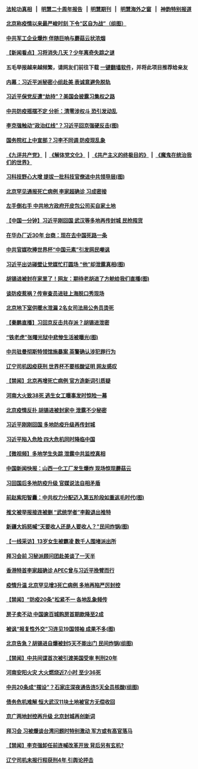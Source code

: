 #### [法轮功真相](https://github.com/gfw-breaker/truth/blob/master/README.md?t=0) &nbsp;&nbsp;|&nbsp;&nbsp; [明慧二十周年报告](https://github.com/gfw-breaker/mh-reports/blob/master/README.md?t=0) &nbsp;&nbsp;|&nbsp;&nbsp;[明慧期刊](https://github.com/gfw-breaker/mh-qikan) &nbsp;&nbsp;|&nbsp;&nbsp; [明慧海外之窗](https://github.com/gfw-breaker/mh-news/blob/master/README.md?t=0) &nbsp;&nbsp;|&nbsp;&nbsp; [神韵特别报道](https://github.com/gfw-breaker/mh-news/blob/master/shenyun.md?t=0)
#### [ 北京称疫情以来最严峻时刻 下令“区自为战”（组图）](https://github.com/gfw-breaker/banned-news1/blob/master/pages/prog204/a103580455.md)
#### [ 中共军工企业爆炸 伴随巨响与蘑菇云状浓烟](https://github.com/gfw-breaker/banned-news1/blob/master/pages/nsc413/n13870733.md)
#### [ 【新闻看点】习将消失几天？少年离奇失踪之谜](https://github.com/gfw-breaker/banned-news1/blob/master/pages/nsc413/n13870464.md)
#### 五毛举报越来越频繁，请网友们前往下载 [一键翻墙软件](https://github.com/gfw-breaker/ssr-accounts)，并将此项目推荐给亲友
#### [ 内幕：习近平派秘密小组赴美 表诚意避免脱轨](https://github.com/gfw-breaker/banned-news1/blob/master/pages/prog204/a103580521.md)
#### [ 习近平保党反遭“劫持”？美国会披露习集权之路](https://github.com/gfw-breaker/banned-news1/blob/master/pages/prog204/a103579515.md)
#### [ 中共防疫摇摆不定 分析：清零涉权斗 恐引发动乱](https://github.com/gfw-breaker/banned-news1/blob/master/pages/prog204/a103579533.md)
#### [ 李克强触动“政治红线”？习近平回京强硬反击(图)](https://github.com/gfw-breaker/banned-news1/blob/master/pages/p2/1022299.md)
#### [ 国务院杠上中宣部？习李不同调 防疫现乱象](https://github.com/gfw-breaker/banned-news1/blob/master/pages/nsc413/n13870340.md)
#### [](https://github.com/gfw-breaker/banned-news1/blob/master/pages/prog204/a103574272.md)
#### [《九评共产党》](https://github.com/begood0513/9ping.md/blob/master/README.md) &nbsp;|&nbsp; [《解体党文化》](../../../../jtdwh.md/blob/master/README.md)  &nbsp;|&nbsp; [《共产主义的终极目的》](../../../../gczydzjmd.md/blob/master/README.md) &nbsp;|&nbsp; [《魔鬼在统治我们的世界》](../../../../mgztzwmdsj.md/blob/master/README.md) 
#### [ 习科技野心大增 提拔一批科技官僚进中共领导层(图)](https://github.com/gfw-breaker/banned-news1/blob/master/pages/p2/1022191.md)
#### [ 北京罕见通报死亡病例 李家超确诊 习成密接](https://github.com/gfw-breaker/banned-news1/blob/master/pages/prog204/a103580321.md)
#### [ 左手倒右手 中共地方政府开皮包公司买自家土地](https://github.com/gfw-breaker/banned-news1/blob/master/pages/prog204/a103579809.md)
#### [ 【中国一分钟】习近平刚回国 武汉等多地再传封城 民抢囤货](https://github.com/gfw-breaker/banned-news1/blob/master/pages/prog204/a103580315.md)
#### [ 在华办厂近30年 台商：现在去中国死路一条](https://github.com/gfw-breaker/banned-news1/blob/master/pages/prog204/a103580101.md)
#### [ 中共官媒吹捧世界杯“中国元素”引发网民嘲讽](https://github.com/gfw-breaker/banned-news1/blob/master/pages/prog204/a103579765.md)
#### [ 习近平出访碰壁让党媒忙打圆场 “他”却泄露真相(图)](https://github.com/gfw-breaker/banned-news1/blob/master/pages/p2/1022259.md)
#### [ 胡锡进被封在家里了！网友：期待老胡进了方舱给我们直播(图)](https://github.com/gfw-breaker/banned-news1/blob/master/pages/p2/1022260.md)
#### [ 谈防疫惹祸？传审查员进驻上海脱口秀现场](https://github.com/gfw-breaker/banned-news1/blob/master/pages/prog204/a103580054.md)
#### [ 北京地下室供暖水泄漏 2名女司法局公务员烫死](https://github.com/gfw-breaker/banned-news1/blob/master/pages/prog204/a103579496.md)
#### [ 【秦鹏直播】习回京反击共存派？胡锡进泄密](https://github.com/gfw-breaker/banned-news1/blob/master/pages/nsc413/n13870296.md)
#### [ “铁老虎”张曙光狱中悲惨生活被曝光(图)](https://github.com/gfw-breaker/banned-news1/blob/master/pages/p2/1022167.md)
#### [ 中共驻曼彻斯特领馆施暴案 英警确认涉犯罪行为](https://github.com/gfw-breaker/banned-news1/blob/master/pages/prog204/a103580425.md)
#### [ 辽宁司机因疫获刑 世界杯不要核酸证明 网友感叹](https://github.com/gfw-breaker/banned-news1/blob/master/pages/prog204/a103580051.md)
#### [ 【禁闻】北京再增死亡病例 官方造新词引质疑](https://github.com/gfw-breaker/banned-news1/blob/master/pages/prog204/a103579807.md)
#### [ 河南大火致38死 逃生女工曝事发时惊险一幕](https://github.com/gfw-breaker/banned-news1/blob/master/pages/prog204/a103580533.md)
#### [ 北京疫情反扑 胡锡进被封家中 泄露不少秘密](https://github.com/gfw-breaker/banned-news1/blob/master/pages/nsc413/n13870633.md)
#### [ 习近平刚刚回国 多地防疫升级再传封城](https://github.com/gfw-breaker/banned-news1/blob/master/pages/prog204/a103579424.md)
#### [ 习近平陷入危险 四大危机同时降临中国](https://github.com/gfw-breaker/banned-news1/blob/master/pages/soh5/673059.md)
#### [ 【微视频】多地学生失踪 泄露中共监控真相](https://github.com/gfw-breaker/banned-news1/blob/master/pages/nsc413/n13869887.md)
#### [ 中国新闻快报：山西一化工厂发生爆炸 现场惊现蘑菇云](https://github.com/gfw-breaker/banned-news1/blob/master/pages/prog204/a103580318.md)
#### [ 习回国后多地防疫升级 官媒说法自相矛盾](https://github.com/gfw-breaker/banned-news1/blob/master/pages/nsc413/n13869956.md)
#### [ 前赵紫阳智囊：中共权力分配迈入第五阶段如重返毛时代(图)](https://github.com/gfw-breaker/banned-news1/blob/master/pages/p2/1022317.md)
#### [ 推文被举报接连被删 “武统学者”李毅退出推特](https://github.com/gfw-breaker/banned-news1/blob/master/pages/prog204/a103580039.md)
#### [ 新疆大妈怒喊“天要收人还是人要收人？”民间炸锅(图)](https://github.com/gfw-breaker/banned-news1/blob/master/pages/p1/1022255.md)
#### [ 【一线采访】13岁女生被霸凌 数千人围堵派出所](https://github.com/gfw-breaker/banned-news1/blob/master/pages/nsc413/n13870140.md)
#### [ 拜习会前 习秘派顾问团赴美谈了一天半](https://github.com/gfw-breaker/banned-news1/blob/master/pages/nsc413/n13870401.md)
#### [ 香港特首李家超确诊 APEC曾与习近平挽臂而行](https://github.com/gfw-breaker/banned-news1/blob/master/pages/prog204/a103579395.md)
#### [ 疫情升温 北京罕见增3死亡病例 多地再陷严厉封控](https://github.com/gfw-breaker/banned-news1/blob/master/pages/prog204/a103580188.md)
#### [ 【禁闻】“防疫20条”松紧不一 各地乱象频传](https://github.com/gfw-breaker/banned-news1/blob/master/pages/prog204/a103579822.md)
#### [ 房子卖不动 中国逾百城购房首期款降至2成](https://github.com/gfw-breaker/banned-news1/blob/master/pages/prog204/a103579999.md)
#### [ 被讽“报复性外交”习连见19国领袖 成果不多(图)](https://github.com/gfw-breaker/banned-news1/blob/master/pages/p2/1022140.md)
#### [ 北京告急？胡锡进自爆被封5天不能出门 民间炸锅(组图)](https://github.com/gfw-breaker/banned-news1/blob/master/pages/p1/1022277.md)
#### [ 【禁闻】中共间谍首次被引渡美国受审 判刑20年](https://github.com/gfw-breaker/banned-news1/blob/master/pages/prog204/a103579829.md)
#### [ 河南安阳火灾 大火燃烧近7小时 至少36死](https://github.com/gfw-breaker/banned-news1/blob/master/pages/nsc413/n13870495.md)
#### [ 中共20条成“摆设”？石家庄深夜通告连5天全员核酸(组图)](https://github.com/gfw-breaker/banned-news1/blob/master/pages/p1/1022233.md)
#### [ 债务危机难解 恒大武汉11块土地被官方无偿收回](https://github.com/gfw-breaker/banned-news1/blob/master/pages/prog204/a103580518.md)
#### [ 京广两地封控再升级 北京封城再创新词](https://github.com/gfw-breaker/banned-news1/blob/master/pages/prog204/a103579774.md)
#### [ 拜习会 习被爆谈台湾问题时特别激动 军方或有高官落马](https://github.com/gfw-breaker/banned-news1/blob/master/pages/prog204/a103576738.md)
#### [ 【禁闻】李克强卸任前连喊改革开放 背后另有玄机?](https://github.com/gfw-breaker/banned-news1/blob/master/pages/prog204/a103576240.md)
#### [ 辽宁司机未报行程获刑4年 引舆论抨击](https://github.com/gfw-breaker/banned-news1/blob/master/pages/prog204/a103580601.md)
